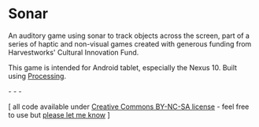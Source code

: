 Sonar
=====

An auditory game using sonar to track objects across the screen, part of a series of haptic and non-visual games created with generous funding from Harvestworks' Cultural Innovation Fund.

This game is intended for Android tablet, especially the Nexus 10. Built using [Processing](http://www.processing.org).

\- \- \-

\[ all code available under [Creative Commons BY-NC-SA license](http://creativecommons.org/licenses/by-nc-sa/3.0/) - feel free to use but [please let me know](http://www.jeffreythompson.org) \]
